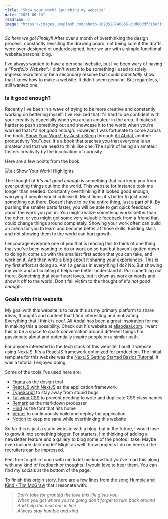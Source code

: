```yaml
---
title: "Show your work! Launching my website"
date: "2021-06-13"
readTime: 6
image: "https://images.unsplash.com/photo-1623528740865-c0d60ddf31be?ixid=MnwxMjA3fDB8MHxwaG90by1wYWdlfHx8fGVufDB8fHx8&ixlib=rb-1.2.1&auto=format&fit=crop&w=1350&q=80"
---
```


_So here we go! Finally!!_ After over a month of overthinking the design process, constantly revisiting the drawing board, not being sure if the drafts were over-designed or underdesigned, here we are with a simple functional website/personal blog.

I've always wanted to have a personal website, but I've been wary of having a _"Portfolio Website"_. I didn't want it to be something I used to solely impress recruiters or be a secondary resume that could _potentially_ show that I knew how to make a website. It didn't seem genuine. But regardless, I still wanted one.

### Is it good enough?

Recently I've been in a wave of trying to be more creative and constantly working on bettering myself. I've realized that it's hard to be confident with your creativity especially when you are an amateur in the area. It makes it harder to push something out and showcase it to the world when you're worried that _It's not good enough_. However, I was fortunate to come across the book ['Show Your Work!' by Austin Kleon](http://showyrwork.com/) through [Ali Abdal](https://aliabdaal.com/), another productivity YouTuber. It's a book that teaches you that everyone is an amateur and that we need to think like one. The spirit of being an amateur fosters creativity by the inculcation of curiosity.

Here are a few points from the book:

![alt Show Your Work! Highlights](https://i.gr-assets.com/images/S/compressed.photo.goodreads.com/hostedimages/1384352860i/6856374._SY540_.jpg "Show Your Work! Highlights")

The thought of _It's not good enough_ is something that can keep you from ever putting things out into the world. This website for instance took me longer than needed. Constantly overthinking if it looked good enough, worrying if people would criticise it. Most times it's better to just push something out there. Doesn't have to be the entire thing, just a part of it. By pushing the smaller parts faster, you will be able to get quick feedback about the work you put in. You might realize something works better than the other, or you might get some very valuable feedback from a friend that could change things around completely. Showing your work often can build an arena for you to learn and become better at those skills. Building skills and not showing them to the world can hurt growth.

I encourage everyone one of you that is reading this to think of one thing that you've been wanting to do or work on so bad but haven't gotten down to doing it, come up with the smallest first action that you can take, and work on it. And then write a blog about it sharing your experiences. This is my first effort at doing so. Am I a genius in everything I do? No. But showing my work and articulating it helps me better understand it. Put something out there. Something that your heart loves, put it down as work or words and show it off to the world. Don't fall victim to the thought of _It's not good enough_.

### Goals with this website

My goal with this website is to have this as my primary platform to share ideas, thoughts and content that I find interesting and motivating. Everything that I think is _cool_. Ali Abdal has been a great inspiration for me in making this a possibility. Check out his website at [aliabdaal.com](https://aliabdaal.com/). I want this to be a space to spark conversation around different things I'm passionate about and potentially inspire people on a similar path.

For anyone interested in the tech stack of this website, I built it website using NextJS. It's a ReactJS framework optimized for production. The initial template for this website was the [NextJS Getting Started Basics Tutorial](https://nextjs.org/learn/basics/create-nextjs-app). It was a tutorial I enjoyed doing.

Some of the tools I've used here are:

- [Figma](https://www.figma.com/) as the design tool
- [ReactJS with NextJS](https://nextjs.org/) as the application framework
- [TypeScript](https://www.typescriptlang.org/) to stay away from stupid bugs
- [Tailwind CSS](https://tailwindcss.com/) to prevent needing to write and duplicate CSS class names
- [Remark](https://github.com/remarkjs/remark) as the markdown processer
- [Hind](https://fonts.google.com/specimen/Hind?query=Indian+Type+Foundry#about) as the font that hits home
- [Vercel](https://vercel.com/) to continuously build and deploy the application
- [Notion](https://www.notion.so/) to keep me sane while overthinking this website

So far this is just a static website with a blog, but in the future, I would love to grow it into something bigger. For starters, I'm thinking of adding a newsletter feature and a gallery to blog some of the photos I take. Maybe even include dark mode? Might as well throw projects I do on here so the recruiters can be impressed.

Feel free to get in touch with me to let me know that you've read this along with any kind of feedback or thoughts. I would love to hear them. You can find my socials at the bottom of the page.

To finish this origin story, here are a few lines from the song [Humble and Kind - Tim McGraw](https://www.youtube.com/watch?v=awzNHuGqoMc) that I resonate with:

> _Don't take for granted the love this life gives you_  
> _When you get where you're going don't forget to turn back around_  
> _And help the next one in line_  
> _Always stay humble and kind_
